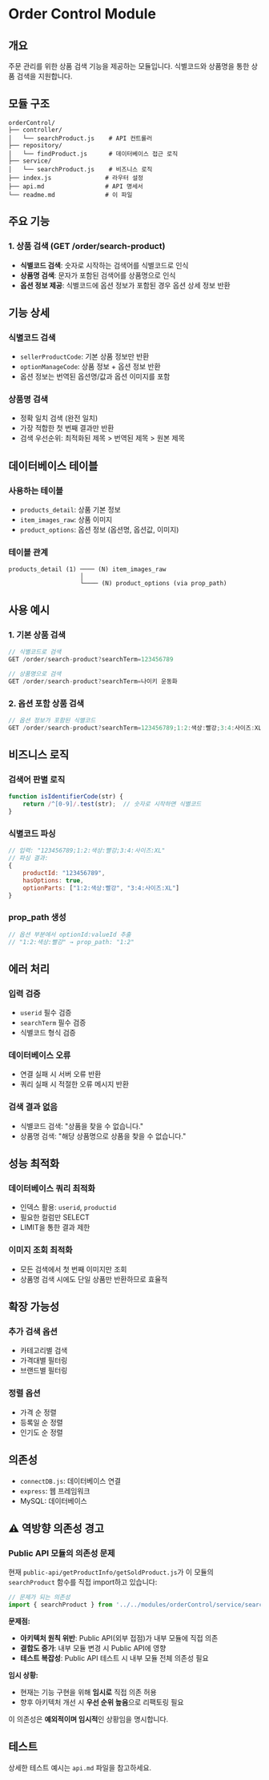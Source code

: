 # Order Control Module

## 개요
주문 관리를 위한 상품 검색 기능을 제공하는 모듈입니다. 식별코드와 상품명을 통한 상품 검색을 지원합니다.

## 모듈 구조
```
orderControl/
├── controller/
│   └── searchProduct.js    # API 컨트롤러
├── repository/
│   └── findProduct.js      # 데이터베이스 접근 로직
├── service/
│   └── searchProduct.js    # 비즈니스 로직
├── index.js               # 라우터 설정
├── api.md                 # API 명세서
└── readme.md              # 이 파일
```

## 주요 기능

### 1. 상품 검색 (GET /order/search-product)
- **식별코드 검색**: 숫자로 시작하는 검색어를 식별코드로 인식
- **상품명 검색**: 문자가 포함된 검색어를 상품명으로 인식
- **옵션 정보 제공**: 식별코드에 옵션 정보가 포함된 경우 옵션 상세 정보 반환

## 기능 상세

### 식별코드 검색
- `sellerProductCode`: 기본 상품 정보만 반환
- `optionManageCode`: 상품 정보 + 옵션 정보 반환
- 옵션 정보는 번역된 옵션명/값과 옵션 이미지를 포함

### 상품명 검색
- 정확 일치 검색 (완전 일치)
- 가장 적합한 첫 번째 결과만 반환
- 검색 우선순위: 최적화된 제목 > 번역된 제목 > 원본 제목

## 데이터베이스 테이블

### 사용하는 테이블
- `products_detail`: 상품 기본 정보
- `item_images_raw`: 상품 이미지
- `product_options`: 옵션 정보 (옵션명, 옵션값, 이미지)

### 테이블 관계
```
products_detail (1) ──── (N) item_images_raw
                    │
                    └──── (N) product_options (via prop_path)
```

## 사용 예시

### 1. 기본 상품 검색
```javascript
// 식별코드로 검색
GET /order/search-product?searchTerm=123456789

// 상품명으로 검색
GET /order/search-product?searchTerm=나이키 운동화
```

### 2. 옵션 포함 상품 검색
```javascript
// 옵션 정보가 포함된 식별코드
GET /order/search-product?searchTerm=123456789;1:2:색상:빨강;3:4:사이즈:XL
```

## 비즈니스 로직

### 검색어 판별 로직
```javascript
function isIdentifierCode(str) {
    return /^[0-9]/.test(str);  // 숫자로 시작하면 식별코드
}
```

### 식별코드 파싱
```javascript
// 입력: "123456789;1:2:색상:빨강;3:4:사이즈:XL"
// 파싱 결과:
{
    productId: "123456789",
    hasOptions: true,
    optionParts: ["1:2:색상:빨강", "3:4:사이즈:XL"]
}
```

### prop_path 생성
```javascript
// 옵션 부분에서 optionId:valueId 추출
// "1:2:색상:빨강" → prop_path: "1:2"
```

## 에러 처리

### 입력 검증
- `userid` 필수 검증
- `searchTerm` 필수 검증
- 식별코드 형식 검증

### 데이터베이스 오류
- 연결 실패 시 서버 오류 반환
- 쿼리 실패 시 적절한 오류 메시지 반환

### 검색 결과 없음
- 식별코드 검색: "상품을 찾을 수 없습니다."
- 상품명 검색: "해당 상품명으로 상품을 찾을 수 없습니다."

## 성능 최적화

### 데이터베이스 쿼리 최적화
- 인덱스 활용: `userid`, `productid`
- 필요한 컬럼만 SELECT
- LIMIT을 통한 결과 제한

### 이미지 조회 최적화
- 모든 검색에서 첫 번째 이미지만 조회
- 상품명 검색 시에도 단일 상품만 반환하므로 효율적

## 확장 가능성

### 추가 검색 옵션
- 카테고리별 검색
- 가격대별 필터링
- 브랜드별 필터링

### 정렬 옵션
- 가격 순 정렬
- 등록일 순 정렬
- 인기도 순 정렬

## 의존성
- `connectDB.js`: 데이터베이스 연결
- `express`: 웹 프레임워크
- MySQL: 데이터베이스

## ⚠️ 역방향 의존성 경고

### Public API 모듈의 의존성 문제
현재 `public-api/getProductInfo/getSoldProduct.js`가 이 모듈의 `searchProduct` 함수를 직접 import하고 있습니다:

```javascript
// 문제가 되는 의존성
import { searchProduct } from '../../modules/orderControl/service/searchProduct.js';
```

**문제점:**
- **아키텍처 원칙 위반**: Public API(외부 접점)가 내부 모듈에 직접 의존
- **결합도 증가**: 내부 모듈 변경 시 Public API에 영향
- **테스트 복잡성**: Public API 테스트 시 내부 모듈 전체 의존성 필요

**임시 상황:**
- 현재는 기능 구현을 위해 **임시로** 직접 의존 허용
- 향후 아키텍처 개선 시 **우선 순위 높음**으로 리팩토링 필요

이 의존성은 **예외적이며 임시적**인 상황임을 명시합니다.

## 테스트
상세한 테스트 예시는 `api.md` 파일을 참고하세요.
